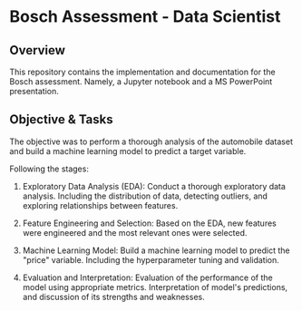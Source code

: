 # Bosch Assessment - Data Scientist

## Overview
This repository contains the implementation and documentation for the Bosch assessment. Namely, a Jupyter notebook and a MS PowerPoint presentation.

## Objective & Tasks

The objective was to perform a thorough analysis of the automobile dataset and build a machine learning model
to predict a target variable. 

Following the stages:

1. Exploratory Data Analysis (EDA): Conduct a thorough exploratory data analysis. Including the distribution of data, detecting outliers, and exploring relationships between features.

2. Feature Engineering and Selection: Based on the EDA, new features were engineered and the most relevant ones were selected.

3. Machine Learning Model: Build a machine learning model to predict the "price" variable. Including the hyperparameter tuning and validation.

4. Evaluation and Interpretation: Evaluation of the performance of the model using appropriate metrics. Interpretation of  model's predictions, and discussion of its strengths and weaknesses.